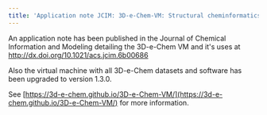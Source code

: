 ```yaml
---
title: 'Application note JCIM: 3D-e-Chem-VM: Structural cheminformatics research infrastructure in a freely available Virtual Machine'
---
```

An application note has been published in the Journal of Chemical Information and Modeling detailing the 3D-e-Chem VM and it's uses at <a href="http://dx.doi.org/10.1021/acs.jcim.6b00686">http://dx.doi.org/10.1021/acs.jcim.6b00686</a>

Also the virtual machine with all 3D-e-Chem datasets and software has been upgraded to version 1.3.0.

See [https://3d-e-chem.github.io/3D-e-Chem-VM/](https://3d-e-chem.github.io/3D-e-Chem-VM/) for more information.
